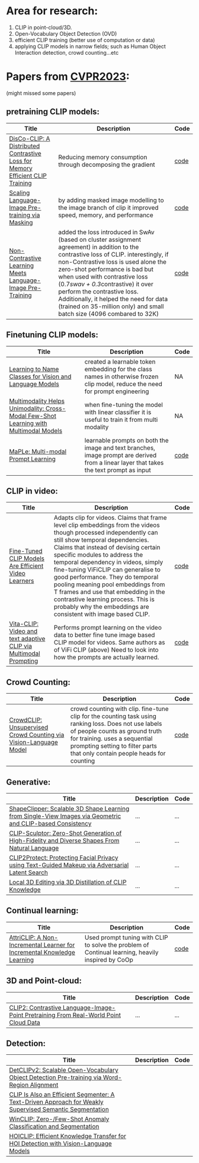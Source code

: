 # Area for research: 
1. CLIP in point-cloud/3D. 
2. Open-Vocabulary Object Detection (OVD)
3. efficient CLIP training (better use of computation or data)
4. applying CLIP models in narrow fields; such as Human Object Interaction detection, crowd counting...etc 
# Papers from [CVPR2023](https://cvpr2023.thecvf.com/Conferences/2023/AcceptedPapers): 
(might missed some papers)

## pretraining CLIP models: 
|Title | Description | Code |
| ----------- | ----------- | ----------- |
|[DisCo-CLIP: A Distributed Contrastive Loss for Memory Efficient CLIP Training](https://arxiv.org/abs/2304.08480)| Reducing memory consumption through decomposing the gradient| [code](https://github.com/IDEA-Research/DisCo-CLIP) 
|[Scaling Language-Image Pre-training via Masking](https://openaccess.thecvf.com/content/CVPR2023/papers/Li_Scaling_Language-Image_Pre-Training_via_Masking_CVPR_2023_paper.pdf)| by adding masked image modelling to the image branch of clip it improved speed, memory, and performance| [code](https://github.com/facebookresearch/flip) |
|[Non-Contrastive Learning Meets Language-Image Pre-Training](https://openaccess.thecvf.com/content/CVPR2023/papers/Zhou_Non-Contrastive_Learning_Meets_Language-Image_Pre-Training_CVPR_2023_paper.pdf)| added the loss introduced in SwAv (based on cluster assignment agreement) in addition to the contrastive loss of CLIP. interestingly, if non-Contrastive loss is used alone the zero-shot performance is bad but when used with contrastive loss (0.7*swav + 0.3*contrastive) it over perform the contrastive loss. Additionally, it helped the need for data (trained on 35-million only) and small batch size (4096 combared to 32K)|[code](https://github.com/shallowtoil/xclip)

## Finetuning CLIP models: 
|Title | Description | Code |
| ----------- | ----------- | ----------- |
|[Learning to Name Classes for Vision and Language Models](https://openaccess.thecvf.com/content/CVPR2023/papers/Parisot_Learning_To_Name_Classes_for_Vision_and_Language_Models_CVPR_2023_paper.pdf)| created a learnable token embedding for the class names in otherwise frozen clip model, reduce the need for prompt engineering| NA| 
|[Multimodality Helps Unimodality: Cross-Modal Few-Shot Learning with Multimodal Models](https://openaccess.thecvf.com/content/CVPR2023/papers/Lin_Multimodality_Helps_Unimodality_Cross-Modal_Few-Shot_Learning_With_Multimodal_Models_CVPR_2023_paper.pdf)| when fine-tuning the model with linear classifier it is useful to train it from multi modality| NA|
|[MaPLe: Multi-modal Prompt Learning](https://openaccess.thecvf.com/content/CVPR2023/papers/Khattak_MaPLe_Multi-Modal_Prompt_Learning_CVPR_2023_paper.pdf)| learnable prompts on both the image and text branches, image prompt are derived from a linear layer that takes the text prompt as input| [code](https://github.com/muzairkhattak/multimodal-prompt-learning)|

## CLIP in video: 
|Title | Description | Code |
| ----------- | ----------- | ----------- |
|[Fine-Tuned CLIP Models Are Efficient Video Learners](https://openaccess.thecvf.com/content/CVPR2023/papers/Rasheed_Fine-Tuned_CLIP_Models_Are_Efficient_Video_Learners_CVPR_2023_paper.pdf)|Adapts clip for videos. Claims that frame level clip embeddings from the videos though processed independently can still show temporal dependencies. Claims that instead of devising certain specific modules to address the temporal dependency in videos, simply fine-tuning ViFiCLIP can generalise to good performance. They do temporal pooling meaning pool embeddings from T frames and use that embedding in the contrastive learning process. This is probably why the embeddings are consistent with image based CLIP.|[code](https://github.com/muzairkhattak/ViFi-CLIP)| 
|[Vita-CLIP: Video and text adaptive CLIP via Multimodal Prompting](https://arxiv.org/abs/2304.03307)|Performs prompt learning on the video data to better fine tune image based CLIP model for videos. Same authors as of ViFi CLIP (above) Need to look into how the prompts are actually learned.|[code](https://github.com/TalalWasim/Vita-CLIP)| 

## Crowd Counting: 
|Title | Description | Code |
| ----------- | ----------- | ----------- |
|[CrowdCLIP: Unsupervised Crowd Counting via Vision-Language Model ](https://openaccess.thecvf.com/content/CVPR2023/papers/Liang_CrowdCLIP_Unsupervised_Crowd_Counting_via_Vision-Language_Model_CVPR_2023_paper.pdf)|crowd counting with clip. fine-tune clip for the counting task using ranking loss. Does not use labels of people counts as ground truth for training. uses a sequential prompting setting to filter parts that only contain people heads for counting|[code](https://github.com/dk-liang/CrowdCLIP)|

## Generative: 
|Title | Description | Code |
| ----------- | ----------- | ----------- |
|[ShapeClipper: Scalable 3D Shape Learning from Single-View Images via Geometric and CLIP-based Consistency](https://zixuanh.com/projects/shapeclipper.html)|...|...|
|[CLIP-Sculptor: Zero-Shot Generation of High-Fidelity and Diverse Shapes From Natural Language](https://openaccess.thecvf.com/content/CVPR2023/papers/Sanghi_CLIP-Sculptor_Zero-Shot_Generation_of_High-Fidelity_and_Diverse_Shapes_From_Natural_CVPR_2023_paper.pdf)|...|...|
|[CLIP2Protect: Protecting Facial Privacy using Text-Guided Makeup via Adversarial Latent Search](https://openaccess.thecvf.com/content/CVPR2023/papers/Shamshad_CLIP2Protect_Protecting_Facial_Privacy_Using_Text-Guided_Makeup_via_Adversarial_Latent_CVPR_2023_paper.pdf)|...|...|
|[Local 3D Editing via 3D Distillation of CLIP Knowledge](https://openaccess.thecvf.com/content/CVPR2023/papers/Hyung_Local_3D_Editing_via_3D_Distillation_of_CLIP_Knowledge_CVPR_2023_paper.pdf)|...|...|

## Continual learning: 
|Title | Description | Code |
| ----------- | ----------- | ----------- |
|[AttriCLIP: A Non-Incremental Learner for Incremental Knowledge Learning](https://openaccess.thecvf.com/content/CVPR2023/papers/Wang_AttriCLIP_A_Non-Incremental_Learner_for_Incremental_Knowledge_Learning_CVPR_2023_paper.pdf)| Used prompt tuning with CLIP to solve the problem of Continual learning, heavily inspired by CoOp| [code](https://gitee.com/mindspore/models/tree/master/research/cv/AttriCLIP)| 

## 3D and Point-cloud: 
|Title | Description | Code |
| ----------- | ----------- | ----------- |
|[CLIP2: Contrastive Language-Image-Point Pretraining From Real-World Point Cloud Data](https://openaccess.thecvf.com/content/CVPR2023/papers/Zeng_CLIP2_Contrastive_Language-Image-Point_Pretraining_From_Real-World_Point_Cloud_Data_CVPR_2023_paper.pdf)|...|...|

## Detection:  
|Title | Description | Code |
| ----------- | ----------- | ----------- |
|[DetCLIPv2: Scalable Open-Vocabulary Object Detection Pre-training via Word-Region Alignment](https://arxiv.org/abs/2304.04514)|
|[CLIP Is Also an Efficient Segmenter: A Text-Driven Approach for Weakly Supervised Semantic Segmentation](https://openaccess.thecvf.com/content/CVPR2023/papers/Lin_CLIP_Is_Also_an_Efficient_Segmenter_A_Text-Driven_Approach_for_CVPR_2023_paper.pdf)|
|[WinCLIP: Zero-/Few-Shot Anomaly Classification and Segmentation](https://openaccess.thecvf.com/content/CVPR2023/papers/Jeong_WinCLIP_Zero-Few-Shot_Anomaly_Classification_and_Segmentation_CVPR_2023_paper.pdf)|
|[HOICLIP: Efficient Knowledge Transfer for HOI Detection with Vision-Language Models](https://arxiv.org/abs/2303.15786)|
